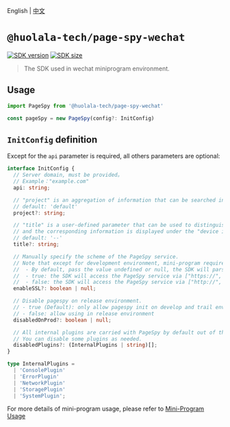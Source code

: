 [npm-image]: https://img.shields.io/npm/v/@huolala-tech/page-spy-wechat?logo=npm&label=version
[npm-url]: https://www.npmjs.com/package/@huolala-tech/page-spy-wechat
[minified-image]: https://img.shields.io/bundlephobia/min/@huolala-tech/page-spy-wechat
[minified-url]: https://unpkg.com/browse/@huolala-tech/page-spy-wechat/dist/iife/index.min.js

English | [中文](./README_ZH.md)

# `@huolala-tech/page-spy-wechat`

[![SDK version][npm-image]][npm-url]
[![SDK size][minified-image]][minified-url]

> The SDK used in wechat miniprogram environment.

## Usage

```ts
import PageSpy from '@huolala-tech/page-spy-wechat'

const pageSpy = new PageSpy(config?: InitConfig)
```

## `InitConfig` definition

Except for the `api` parameter is required, all others parameters are optional:

```ts
interface InitConfig {
  // Server domain, must be provided。
  // Example："example.com"
  api: string;

  // "project" is an aggregation of information that can be searched in the room list on the debug side.
  // default: 'default'
  project?: string;

  // "title" is a user-defined parameter that can be used to distinguish the current debugging client,
  // and the corresponding information is displayed under the "device id" in each debugging connection panel.
  // default: '--'
  title?: string;

  // Manually specify the scheme of the PageSpy service.
  // Note that except for development environment, mini-program requires the scheme to be set to "https", so:
  //  - By default, pass the value undefined or null, the SDK will parse it to TRUE;
  //  - true: the SDK will access the PageSpy service via ["https://", "wss://"];
  //  - false: the SDK will access the PageSpy service via ["http://", "wss://"].
  enableSSL?: boolean | null;

  // Disable pagespy on release environment.
  // - true (Default): only allow pagespy init on develop and trail environment.
  // - false: allow using in release environment
  disabledOnProd?: boolean | null;

  // All internal plugins are carried with PageSpy by default out of the box.
  // You can disable some plugins as needed.
  disabledPlugins?: (InternalPlugins | string)[];
}

type InternalPlugins =
  | 'ConsolePlugin'
  | 'ErrorPlugin'
  | 'NetworkPlugin'
  | 'StoragePlugin'
  | 'SystemPlugin';
```

For more details of mini-program usage, please refer to [Mini-Program Usage](https://github.com/HuolalaTech/page-spy/wiki/%E5%B0%8F%E7%A8%8B%E5%BA%8F%E4%BD%BF%E7%94%A8%E8%AF%B4%E6%98%8E)
